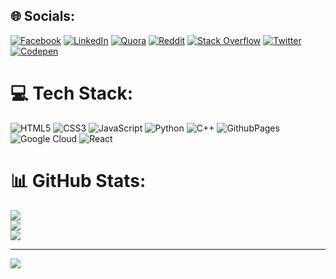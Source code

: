 
## 🌐 Socials:
[![Facebook](https://img.shields.io/badge/Facebook-%231877F2.svg?logo=Facebook&logoColor=white)](https://facebook.com/yahiamo32) [![LinkedIn](https://img.shields.io/badge/LinkedIn-%230077B5.svg?logo=linkedin&logoColor=white)](https://linkedin.com/in/yahia-kasem-64034829b) [![Quora](https://img.shields.io/badge/Quora-%23B92B27.svg?logo=Quora&logoColor=white)](https://quora.com/profile/Yahia-Kasem-4) [![Reddit](https://img.shields.io/badge/Reddit-%23FF4500.svg?logo=Reddit&logoColor=white)](https://reddit.com/user/yahia-kasem) [![Stack Overflow](https://img.shields.io/badge/-Stackoverflow-FE7A16?logo=stack-overflow&logoColor=white)](https://stackoverflow.com/users/22915624) [![Twitter](https://img.shields.io/badge/Twitter-%231DA1F2.svg?logo=Twitter&logoColor=white)](https://twitter.com/@yahiakasem9671) [![Codepen](https://img.shields.io/badge/Codepen-000000?style=for-the-badge&logo=codepen&logoColor=white)](https://codepen.io/yahia-kasem) 

# 💻 Tech Stack:
![HTML5](https://img.shields.io/badge/html5-%23E34F26.svg?style=for-the-badge&logo=html5&logoColor=white) ![CSS3](https://img.shields.io/badge/css3-%231572B6.svg?style=for-the-badge&logo=css3&logoColor=white) ![JavaScript](https://img.shields.io/badge/javascript-%23323330.svg?style=for-the-badge&logo=javascript&logoColor=%23F7DF1E) ![Python](https://img.shields.io/badge/python-3670A0?style=for-the-badge&logo=python&logoColor=ffdd54) ![C++](https://img.shields.io/badge/c++-%2300599C.svg?style=for-the-badge&logo=c%2B%2B&logoColor=white) ![GithubPages](https://img.shields.io/badge/github%20pages-121013?style=for-the-badge&logo=github&logoColor=white) ![Google Cloud](https://img.shields.io/badge/GoogleCloud-%234285F4.svg?style=for-the-badge&logo=google-cloud&logoColor=white) ![React](https://img.shields.io/badge/react-%2320232a.svg?style=for-the-badge&logo=react&logoColor=%2361DAFB)
# 📊 GitHub Stats:
![](https://github-readme-stats.vercel.app/api?username=yahiagit&theme=dark&hide_border=false&include_all_commits=false&count_private=false)<br/>
![](https://github-readme-streak-stats.herokuapp.com/?user=yahiagit&theme=dark&hide_border=false)<br/>
![](https://github-readme-stats.vercel.app/api/top-langs/?username=yahiagit&theme=dark&hide_border=false&include_all_commits=false&count_private=false&layout=compact)

---
[![](https://visitcount.itsvg.in/api?id=yahiagit&icon=0&color=0)](https://visitcount.itsvg.in)

<!-- Proudly created with GPRM ( https://gprm.itsvg.in ) -->
